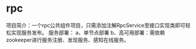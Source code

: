 # rpc
项目简介：一个rpc公共组件项目，只需添加注解RpcService至接口实现类即可轻松实现服务发布。
服务部署：
    a、单节点部署
    b、高可用部署：需依赖zookeeper进行服务注册、发现服务、感知在线服务。
